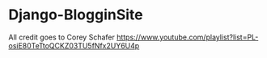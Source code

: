 # Django-BlogginSite
All credit goes to Corey Schafer
https://www.youtube.com/playlist?list=PL-osiE80TeTtoQCKZ03TU5fNfx2UY6U4p
